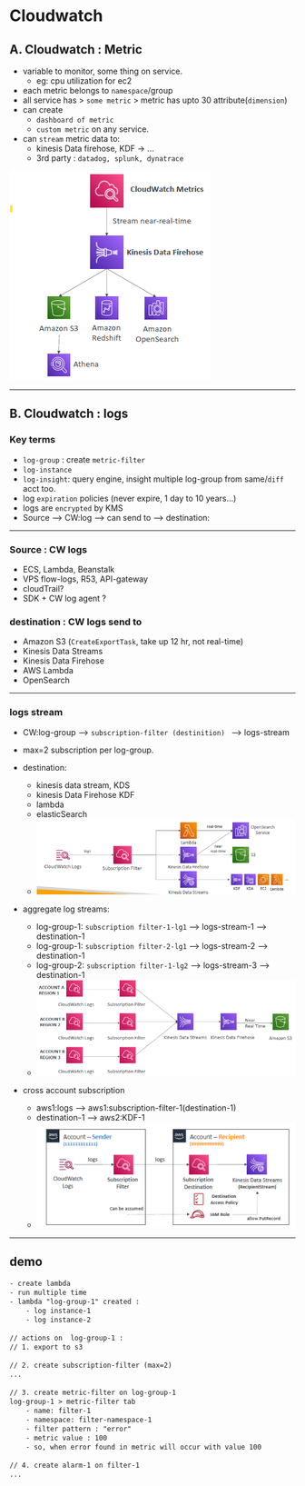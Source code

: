 # Cloudwatch

## A. Cloudwatch : Metric 
- variable to monitor, some thing on service. 
  - eg: cpu utilization for ec2
- each metric belongs to `namespace`/group
- all service has > `some metric` >  metric has upto 30 attribute(`dimension`)
- can create 
  - `dashboard of metric`
  - `custom metric` on any service.
- can `stream` metric data to:
  - kinesis Data firehose, KDF -> ...
  - 3rd party : `datadog, splunk, dynatrace`

![img.png](../99_img/cw/cw-1/img.png)

---  
## B. Cloudwatch : logs
### Key terms
- `log-group` : create `metric-filter`
- `log-instance` 
- `log-insight`: query engine, insight multiple log-group from same/`diff` acct too.
- log `expiration` policies (never expire, 1 day to 10 years…) 
- logs are `encrypted` by KMS
- Source --> CW:log --> can send to --> destination:
---
### Source : CW logs
- ECS, Lambda, Beanstalk
- VPS flow-logs, R53, API-gateway
- cloudTrail?
- SDK + CW log agent ?
    
### destination : CW logs send to
- Amazon S3 (`CreateExportTask`, take up 12 hr, not real-time)
- Kinesis Data Streams
- Kinesis Data Firehose
- AWS Lambda
- OpenSearch

---    
### logs stream    
- CW:log-group --> `subscription-filter (destinition) ` --> logs-stream 
- max=2 subscription per log-group.
- destination:
  - kinesis data stream, KDS
  - kinesis Data Firehose KDF
  - lambda
  - elasticSearch
  - ![img_1.png](../99_img/cw/cw-1/img_1.png)

- aggregate log streams:
  - log-group-1: `subscription filter-1-lg1` --> logs-stream-1  --> destination-1
  - log-group-1: `subscription filter-2-lg1` --> logs-stream-2  --> destination-1
  - log-group-2: `subscription filter-1-lg2` --> logs-stream-3  --> destination-1
  - ![img_2.png](../99_img/cw/cw-1/img_2.png)
  
- cross account subscription 
  - aws1:logs --> aws1:subscription-filter-1(destination-1)
  - destination-1 --> aws2:KDF-1
  - ![img_3.png](../99_img/cw/cw-1/img_3.png)
  
---
## demo
```
- create lambda 
- run multiple time
- lambda "log-group-1" created :
    - log instance-1
    - log instance-2
    
// actions on  log-group-1 :
// 1. export to s3

// 2. create subscription-filter (max=2)
...

// 3. create metric-filter on log-group-1
log-group-1 > metric-filter tab
    - name: filter-1
    - namespace: filter-namespace-1
    - filter pattern : "error"
    - metric value : 100
    - so, when error found in metric will occur with value 100

// 4. create alarm-1 on filter-1
...

```




